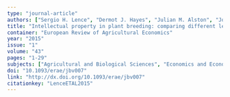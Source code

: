```yaml
---
type: "journal-article"
authors: ["Sergio H. Lence", "Dermot J. Hayes", "Julian M. Alston", "John Stephen C. Smith"]
title: "Intellectual property in plant breeding: comparing different levels and forms of protection"
container: "European Review of Agricultural Economics"
year: "2015"
issue: "1"
volume: "43"
pages: "1-29"
subjects: ["Agricultural and Biological Sciences", "Economics and Econometrics"]
doi: "10.1093/erae/jbv007"
link: "http://dx.doi.org/10.1093/erae/jbv007"
citationkey: "LenceETAL2015"
---
```


